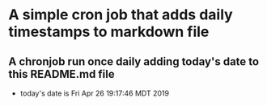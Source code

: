 A simple cron job that adds daily timestamps to markdown file
============================================================
## A chronjob run once daily adding today's date to this README.md file
* today's date is Fri Apr 26 19:17:46 MDT 2019
